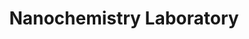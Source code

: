 ---
title: "Nanochemistry Laboratory"
draft: false

# page title background image
bg_image: "images/banner/bg1.jpg"

# meta description ~100 letters in Japanese
description : "Study of optically functional nanomaterials for instrumentation"

# Research image
image: "images/research/research-6.jpg"

# interest

# taxonomy
la_categories: "Material Chemistry" # 分子化学 | 物質化学 | 反応化学
keywords: ["Nanomaterials", "Quantum measurement", "Nano optics"]
faculties:
  kongo : Prof. Rikishi KONGO
  kongo : Prof. Rikishi KONGO

# contact info
contact:
- icon: ti-email
  link: mailto:masazumi@okayama-u.ac.jp
  name: masazumi@okayama-u.ac.jp
- icon: ti-mobile
  link: tel:086-251-7834
  name: 086-251-7834
- icon: ti-printer
  link: tel:086-251-7834
  name: FAX 086-251-7834


- name : "Nanochemistry Laboratory"
  icon : "ti-world" # icon pack : https://themify.me/themify-icons
  link : "https://www.nanochem-okayama-u.net/"

- name : "3-1-1 Tsushima-Naka, Kita Ward, Okayama City, Okayama 700-8530"
  icon : "ti-location-pin" # icon pack : https://themify.me/themify-icons
  link : "#"

# type
type: "laboratory"
---